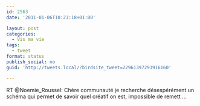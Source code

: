 ```yaml
---
id: 2563
date: '2011-01-06T10:23:18+01:00'

layout: post
categories:
  - Vis ma vie
tags:
  - tweet
format: status
publish_social: no
guid: 'http://tweets.local/?birdsite_tweet=22961397293916160'

---
```


RT @Noemie\_Roussel: Chère communauté je recherche désespérément un schéma qui permet de savoir quel créatif on est, impossible de remett …